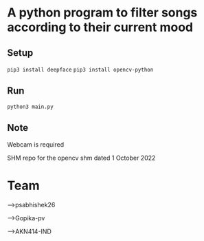 # A python program to filter songs according to their current mood

## Setup
`pip3 install deepface`
`pip3 install opencv-python`

## Run
`python3 main.py`

## Note
Webcam is required

SHM repo for the opencv shm dated 1 October 2022 
# Team 
-->psabhishek26

-->Gopika-pv

-->AKN414-IND
